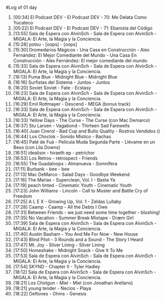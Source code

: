 #Log of 01 day

1. [00:34] El Podcast DEV - El Podcast DEV - 70: Me Delata Como Yucateco
1. [05:22] El Podcast DEV - El Podcast DEV - 71: Ebanista del Código
1. [13:55] Sala de Espera con AlvinSch - Sala de Espera con AlvinSch - MIGALA: El Arte, la Magia y la Conciencia.
1. [15:28] potsu - [oops] - [oops]
1. [15:30] Dromedarios Mágicos - Una Casa en Construcción - Alex Fernández: El Mejor Comediante del Mundo - Una Casa En Construcción - Alex Fernández: El mejor comediante del mundo
1. [15:33] Sala de Espera con AlvinSch - Sala de Espera con AlvinSch - MIGALA: El Arte, la Magia y la Conciencia.
1. [16:13] Puma Blue - Midnight Blue - Midnight Blue
1. [16:16] Surfistas del Sistema - Juntos - Juntos
1. [16:20] Soviet Soviet - Fate - Ecstasy
1. [16:23] Sala de Espera con AlvinSch - Sala de Espera con AlvinSch - MIGALA: El Arte, la Magia y la Conciencia.
1. [16:29] Emil Rottmayer - Descend - MEGA (bonus track)
1. [16:33] Sala de Espera con AlvinSch - Sala de Espera con AlvinSch - MIGALA: El Arte, la Magia y la Conciencia.
1. [16:33] Yellow Days - The Curse - The Curse (con Mac Demarco)
1. [16:37] Stu Larsen - Vagabond - Thirteen Sad Farewells
1. [16:40] Juan Cirerol - Bad Cup and Bulto Quality - Rostros Vendidos ()
1. [16:44] Los Choclok - Sonido Místico - Bachas
1. [16:45] Paté de Fuá - Película Muda Segunda Parte - Llévame en un Beso (con Lila Downs)
1. [16:51] idealism - hiraeth ep - petrichor
1. [16:53] Los Retros - retrospect - Friends
1. [16:55] The Guadaloops - Almanueva - Somnífera
1. [17:11] Burbank - bee - bee
1. [17:13] Mac DeMarco - Salad Days - Goodbye Weekend
1. [17:16] The Marías - Superclean, Vol. I - Basta Ya
1. [17:19] peach tinted - Cinematic Youth - Cinematic Youth
1. [17:23] John Williams - Lincoln - Call to Muster and Battle Cry of Freedom
1. [17:25] A L E X - Growing Up, Vol. 1 - Zeldas Lullaby
1. [17:28] Caamp - Caamp - All the Debts I Owe
1. [17:31] Between Friends - we just need some time together - blushing!
1. [17:35] No Vacation - Summer Break Mixtape - Dræm Girl
1. [17:39] Sala de Espera con AlvinSch - Sala de Espera con AlvinSch - MIGALA: El Arte, la Magia y la Conciencia.
1. [17:40] Austin Basham - You And Me For Now - New House
1. [17:43] Blind Pilot - 3 Rounds and a Sound - The Story I Heard
1. [17:47] Mt. Joy - Silver Lining - Silver Lining
1. [17:50] Homeshake - Midnight Snack - Give It To Me
1. [17:53] Sala de Espera con AlvinSch - Sala de Espera con AlvinSch - MIGALA: El Arte, la Magia y la Conciencia.
1. [17:54] SKYND - Chapter II - Tyler Hadley
1. [18:12] Sala de Espera con AlvinSch - Sala de Espera con AlvinSch - MIGALA: El Arte, la Magia y la Conciencia.
1. [18:21] Los Chotgun - Miel - Miel (con Jonathan Arellano)
1. [18:21] young tender - Necios - Playa
1. [18:22] Deftones - Ohms - Genesis
